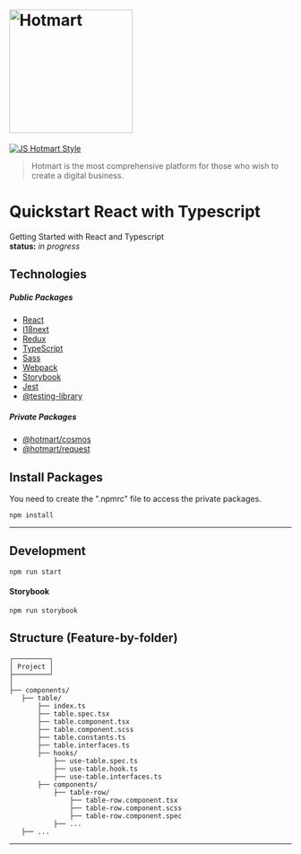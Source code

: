 # <img src="https://app-vlc.hotmart.com/images/icons/hotmart-logo.svg" alt="Hotmart" width="220">

[![JS Hotmart Style](https://img.shields.io/badge/code%20style-hotmart-F04E23.svg)](https://www.npmjs.com/package/eslint-config-hotmart)

> Hotmart is the most comprehensive platform for those who wish to create a digital business.

# Quickstart React with Typescript 

Getting Started with React and Typescript <br />
<b>status:</b> <i>in progress</i>

## Technologies

##### Public Packages
* [React](https://github.com/facebook/react)
* [I18next](https://github.com/facebook/react)
* [Redux](https://github.com/facebook/react)
* [TypeScript](https://github.com/microsoft/TypeScript)
* [Sass](https://github.com/facebook/react)
* [Webpack](https://webpack.js.org)
* [Storybook](https://webpack.js.org)
* [Jest](https://webpack.js.org)
* [@testing-library](https://webpack.js.org)

##### Private Packages
* [@hotmart/cosmos](https://webpack.js.org)
* [@hotmart/request](https://webpack.js.org)

## Install Packages
You need to create the ".npmrc" file to access the private packages.

```
npm install
```

<hr />

## Development

```
npm run start
```

#### Storybook
```
npm run storybook
```

## Structure (Feature-by-folder) 
```
┌─────────┐
│ Project │
├─────────┘
│
├── components/  
   ├── table/
       ├── index.ts   
       ├── table.spec.tsx
       ├── table.component.tsx
       ├── table.component.scss
       ├── table.constants.ts
       ├── table.interfaces.ts
       ├── hooks/
           ├── use-table.spec.ts
           ├── use-table.hook.ts
           ├── use-table.interfaces.ts 
       ├── components/
           ├── table-row/
               ├── table-row.component.tsx
               ├── table-row.component.scss
               ├── table-row.component.spec
           ├── ...
   ├── ... 
```

<hr />

